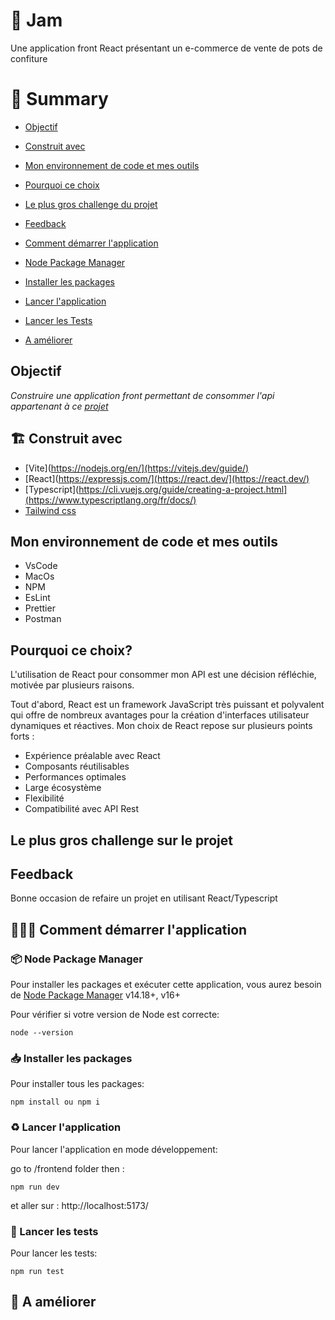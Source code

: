 # 🍓 Jam

Une application front React présentant un e-commerce de vente de pots de confiture

# 📜 Summary

- [Objectif](#-objectif)
- [Construit avec](#-construit-avec)
- [Mon environnement de code et mes outils](#-mon-environnement-de-code-et-mes-outils)
- [Pourquoi ce choix](#-pourquoi-ce-choix)
- [Le plus gros challenge du projet](#-le-plus-gros-challenge-du-projet)
- [Feedback](#-feedback)

- [Comment démarrer l'application](#-comment-démarrer-application)
- [Node Package Manager](#-node-package-manager)
- [Installer les packages](#-installer-les-packages)
- [Lancer l'application](#-rlancer-application)
- [Lancer les Tests](#-lancer-les-tests)
- [A améliorer](#-a-ameliorer)

## Objectif

_Construire une application front permettant de consommer l'api appartenant à ce [projet](https://github.com/IssaDia/application_jam_3wa-api)_


## 🏗 Construit avec

- [Vite](https://nodejs.org/en/](https://vitejs.dev/guide/)
- [React](https://expressjs.com/](https://react.dev/](https://react.dev/)
- [Typescript](https://cli.vuejs.org/guide/creating-a-project.html](https://www.typescriptlang.org/fr/docs/)
- [Tailwind css](https://tailwindcss.com/docs/installation)


## Mon environnement de code et mes outils

- VsCode
- MacOs
- NPM
- EsLint
- Prettier
- Postman

## Pourquoi ce choix?

L'utilisation de React pour consommer mon API est une décision réfléchie, motivée par plusieurs raisons. 

Tout d'abord, React est un framework JavaScript très puissant et polyvalent qui offre de nombreux avantages pour la création d'interfaces utilisateur dynamiques et réactives. Mon choix de React repose sur plusieurs points forts :

* Expérience préalable avec React
* Composants réutilisables
* Performances optimales
* Large écosystème
* Flexibilité
* Compatibilité avec API Rest

## Le plus gros challenge sur le projet



## Feedback

Bonne occasion de refaire un projet en utilisant React/Typescript

## 👨🏽‍💻 Comment démarrer l'application

### 📦 Node Package Manager

Pour installer les packages et exécuter cette application, vous aurez besoin de [Node Package Manager](https://docs.npmjs.com/) v14.18+, v16+

Pour vérifier si votre version de Node est correcte:

```
node --version
```

### 📥 Installer les packages

Pour installer tous les packages:

```
npm install ou npm i
```

### ♻️ Lancer l'application

Pour lancer l'application en mode développement:

go to /frontend folder then :

```
npm run dev
```

et aller sur : http://localhost:5173/

### 🧪 Lancer les tests

Pour lancer les tests:

```
npm run test
```

## 📑 A améliorer

